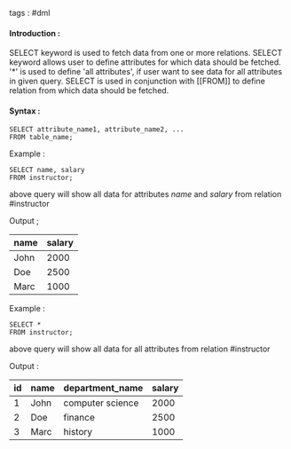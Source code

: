 tags : #dml 

#### Introduction : 

SELECT keyword is used to fetch data from one or more relations. SELECT keyword allows user to define attributes for which data should be fetched. '\*'  is used to define 'all attributes', if user want to see data for all attributes in given query. SELECT is used in conjunction with [[FROM]] to define relation from which data should be fetched.

#### Syntax : 

```
SELECT attribute_name1, attribute_name2, ...
FROM table_name;
```

Example : 

```
SELECT name, salary
FROM instructor;
```

above query will show all data for attributes *name* and *salary* from relation #instructor 

Output ;

| name | salary |
| ---- | ------ |
| John | 2000   |
| Doe  | 2500   |
| Marc | 1000   |

Example : 

```
SELECT * 
FROM instructor;
```

above query will show all data for all attributes from relation #instructor 

Output : 

| id  | name | department_name  | salary |
| --- | ---- | ---------------- | ------ |
| 1   | John | computer science | 2000   |
| 2   | Doe  | finance          | 2500   |
| 3   | Marc | history          | 1000   |
